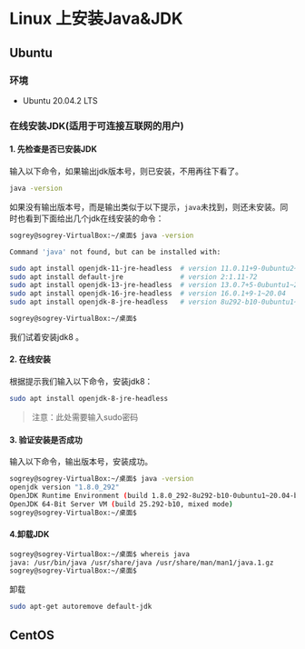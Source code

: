 # Linux 上安装Java&JDK

## Ubuntu

### 环境
- Ubuntu 20.04.2 LTS

### 在线安装JDK(适用于可连接互联网的用户)

#### 1. 先检查是否已安装JDK

输入以下命令，如果输出jdk版本号，则已安装，不用再往下看了。

``` bash
java -version
```

如果没有输出版本号，而是输出类似于以下提示，`java`未找到，则还未安装。同时也看到下面给出几个jdk在线安装的命令：

``` bash
sogrey@sogrey-VirtualBox:~/桌面$ java -version

Command 'java' not found, but can be installed with:

sudo apt install openjdk-11-jre-headless  # version 11.0.11+9-0ubuntu2~20.04, or
sudo apt install default-jre              # version 2:1.11-72
sudo apt install openjdk-13-jre-headless  # version 13.0.7+5-0ubuntu1~20.04
sudo apt install openjdk-16-jre-headless  # version 16.0.1+9-1~20.04
sudo apt install openjdk-8-jre-headless   # version 8u292-b10-0ubuntu1~20.04

sogrey@sogrey-VirtualBox:~/桌面$ 
```

我们试着安装jdk8 。

#### 2. 在线安装
根据提示我们输入以下命令，安装jdk8：
``` bash
sudo apt install openjdk-8-jre-headless
```
> 注意：此处需要输入sudo密码

#### 3. 验证安装是否成功
输入以下命令，输出版本号，安装成功。
``` bash
sogrey@sogrey-VirtualBox:~/桌面$ java -version
openjdk version "1.8.0_292"
OpenJDK Runtime Environment (build 1.8.0_292-8u292-b10-0ubuntu1~20.04-b10)
OpenJDK 64-Bit Server VM (build 25.292-b10, mixed mode)
sogrey@sogrey-VirtualBox:~/桌面$ 
```

#### 4.卸载JDK

``` bash
sogrey@sogrey-VirtualBox:~/桌面$ whereis java
java: /usr/bin/java /usr/share/java /usr/share/man/man1/java.1.gz
sogrey@sogrey-VirtualBox:~/桌面$ 
```

卸载

``` bash
sudo apt-get autoremove default-jdk
```

## CentOS
